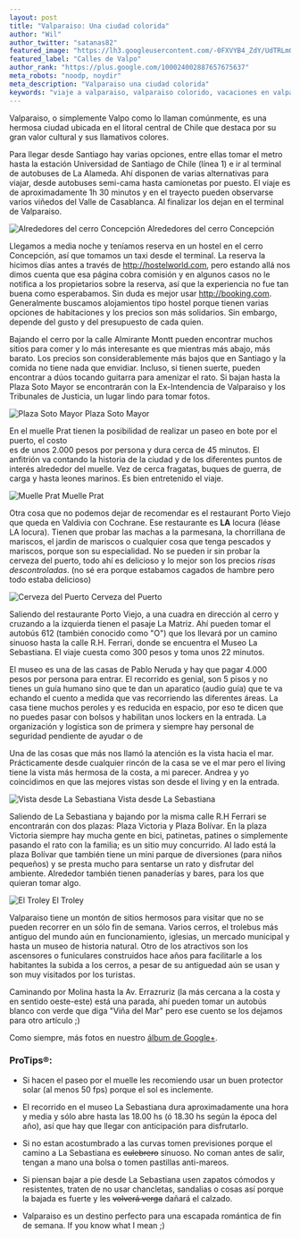 ```yaml
---
layout: post
title: "Valparaiso: Una ciudad colorida"
author: "Wil"
author_twitter: "satanas82"
featured_image: "https://lh3.googleusercontent.com/-0FXVYB4_ZdY/UdTRLmGbXaI/AAAAAAAAASk/Z-NhqxmQLiE/w788-h591-no/DSC05969.JPG"
featured_label: "Calles de Valpo"
author_rank: "https://plus.google.com/100024002887657675637"
meta_robots: "noodp, noydir"
meta_description: "Valparaiso una ciudad colorida"
keywords: "viaje a valparaiso, valparaiso colorido, vacaciones en valparaiso, hospedaje en valparaiso"
---
```


Valparaiso, o simplemente Valpo como lo llaman comúnmente, es una hermosa ciudad ubicada en 
el litoral central de Chile que destaca por su gran valor cultural y sus llamativos colores.

<!-- summary -->

Para llegar desde Santiago hay varias opciones, entre ellas tomar el 
metro hasta la estación Universidad de Santiago de Chile (línea 1) e ir al terminal de
autobuses de La Alameda. Ahí disponen de varias alternativas para viajar, desde autobuses
semi-cama hasta camionetas por puesto. El viaje es de aproximadamente 1h 30 minutos y
en el trayecto pueden observarse varios viñedos del Valle de Casablanca. Al finalizar los dejan 
en el terminal de Valparaiso.

<img id="cerro_concepcion" title="Alrededores del cerro Concepción" alt="Alrededores del cerro Concepción" src="https://lh6.googleusercontent.com/-XsZOVSG0jQ0/UdmYYaoe18I/AAAAAAAAAaU/lK9PyhIuR_U/w443-h591-no/IMG_1880.JPG" class="with-label">
<label for="cerro_concepcion" class="image-description">Alrededores del cerro Concepción</label>

Llegamos a media noche y teníamos reserva en un hostel en el cerro Concepción, así que tomamos 
un taxi desde el terminal. La reserva la hicimos días antes a través de http://hostelworld.com, pero
estando allá nos dimos cuenta que esa página cobra comisión y en algunos casos no le notifica 
a los propietarios sobre la reserva, así que la experiencia no fue tan buena como 
esperabamos. Sin duda es mejor usar http://booking.com. Generalmente buscamos 
alojamientos tipo hostel porque tienen varias opciones de habitaciones y los 
precios son más solidarios. Sin embargo, depende del gusto y del presupuesto de cada quien.

Bajando el cerro por la calle Almirante Montt pueden encontrar muchos 
sitios para comer y lo más interesante es que mientras más abajo, más barato. 
Los precios son considerablemente más bajos que en Santiago y la comida no tiene 
nada que envidiar. Incluso, si tienen suerte, pueden encontrar a dúos tocando 
guitarra para amenizar el rato. Si bajan hasta la Plaza Soto Mayor se encontrarán con la
Ex-Intendencia de Valparaiso y los Tribunales de Justicia, un lugar lindo para tomar fotos.

<img id="plaza_soto_mayor" title="Plaza Soto Mayor" alt="Plaza Soto Mayor" src="https://lh4.googleusercontent.com/-7z1z-SHQ8ug/UdTRKRrMRvI/AAAAAAAAASY/8A3BxJILh3Q/w783-h591-no/DSC05983.JPG" class="with-label">
<label for="plaza_soto_mayor" class="image-description">Plaza Soto Mayor</label>

En el muelle Prat tienen la posibilidad de realizar un paseo en bote por el puerto, el costo  
es de unos 2.000 pesos por persona y dura cerca de 45 minutos. El anfitrión va contando la historia 
de la ciudad y de los diferentes puntos de interés alrededor del muelle. Vez de cerca 
fragatas, buques de guerra, de carga y hasta leones marinos. Es bien entretenido el viaje.

<img id="muelle_prat" title="Muelle Prat" alt="Muelle Prat" src="https://lh6.googleusercontent.com/-kqfvNkUdcaU/UdTRbNHQKZI/AAAAAAAAAS8/mbSIen9K11w/w788-h591-no/DSC05994.JPG" class="with-label">
<label for="muelle_prat" class="image-description">Muelle Prat</label>

Otra cosa que no podemos dejar de recomendar es el restaurant Porto Viejo que queda en 
Valdivia con Cochrane. Ese restaurante es <strong>LA</strong> locura (léase LA locura). 
Tienen que probar las machas a la parmesana, la chorrillana de mariscos, el jardin de 
mariscos o cualquier cosa que tenga pescados y mariscos, porque son su especialidad. 
No se pueden ir sin probar la cerveza del puerto, todo ahí es delicioso y 
lo mejor son los precios *risas descontroladas*. (no sé era porque estabamos cagados de hambre pero todo estaba delicioso)

<img id="cerverza_del_puerto" title="Cerveza del Puerto" alt="Cerveza del Puerto" src="https://lh4.googleusercontent.com/-9Kr8CDDx_9Y/UdmXhkOfquI/AAAAAAAAAZo/15cbFgyzXgw/w788-h591-no/IMG_1908.JPG" class="with-label">
<label for="cerveza_del_puerto" class="image-description">Cerveza del Puerto</label>

Saliendo del restaurante Porto Viejo, a una cuadra en dirección al cerro y cruzando a la 
izquierda tienen el pasaje La Matriz. Ahí pueden tomar el autobús 612 
(también conocido como "O") que los llevará por un camino sinuoso hasta la calle R.H. Ferrari, 
donde se encuentra el Museo La Sebastiana. El viaje cuesta como 300 pesos y toma unos 22 
minutos.

El museo es una de las casas de Pablo Neruda y hay que pagar 4.000 pesos por persona para entrar. 
El recorrido es genial, son 5 pisos y no tienes un guía humano sino que te dan un 
aparatico (audio guía) que te va echando el cuento a medida que vas recorriendo las 
diferentes áreas. La casa tiene muchos peroles y es reducida en espacio, por eso te dicen 
que no puedes pasar con bolsos y habilitan unos lockers en la entrada. La organización y 
logística son de primera y siempre hay personal de seguridad pendiente de ayudar o de 

Una de las cosas que más nos llamó la atención es la vista hacia el mar. Prácticamente desde 
cualquier rincón de la casa se ve el mar pero el living tiene la vista más hermosa de la costa,
a mi parecer. Andrea y yo coincidimos en que las mejores vistas son desde el living y en la entrada.

<img id="la_sebastiana" title="Vista desde La Sebastiana" alt="Vista desde La Sebastiana" src="https://lh3.googleusercontent.com/-FGuyFn6m2U0/UdTStOzxF_I/AAAAAAAAAV4/rN1vXOYFgCA/w788-h591-no/IMG_2010.JPG" class="with-label">
<label for="la_sebastiana" class="image-description">Vista desde La Sebastiana</label>

Saliendo de La Sebastiana y bajando por la misma calle R.H Ferrari se encontrarán
con dos plazas: Plaza Victoria y Plaza Bolívar. En la plaza Victoria siempre hay mucha gente 
en bici, patinetas, patines o simplemente pasando el rato con la familia; es un sitio muy 
concurrido. Al lado está la plaza Bolívar que también tiene un mini parque de diversiones 
(para niños pequeños) y se presta mucho para sentarse un rato y disfrutar del ambiente. 
Alrededor también tienen panaderías y bares, para los que quieran tomar algo.

<img id="troley" title="El Troley" alt="El Troley" src="https://lh5.googleusercontent.com/-kWG8sycxhfc/UdTSl8DM-oI/AAAAAAAAAVw/UHcVcNwrTpc/w443-h591-no/IMG_1932.JPG" class="with-label">
<label for="troley" class="image-description">El Troley</label>

Valparaiso tiene un montón de sitios hermosos para visitar que no se pueden
recorrer en un sólo fin de semana. Varios cerros, el trolebus más
antiguo del mundo aún en funcionamiento, iglesias, un mercado municipal y 
hasta un museo de historia natural. Otro de los atractivos son los ascensores o funiculares
construidos hace años para facilitarle a los habitantes la subida a los cerros, a pesar de
su antiguedad aún se usan y son muy visitados por los turistas.

Caminando por Molina hasta la Av. Errazruriz (la más cercana a la costa 
y en sentido oeste-este) está una parada, ahí pueden tomar un autobús blanco con verde que 
diga "Viña del Mar" pero ese cuento se los dejamos para otro artículo ;)

Como siempre, más fotos en nuestro <a target="_blank" href="https://plus.google.com/u/0/b/109580611265902807643/photos/109580611265902807643/albums/5896567782431521201">álbum de Google+</a>.


<h3>ProTips&reg;:</h3>

* Si hacen el paseo por el muelle les recomiendo usar un buen protector solar (al menos 50 fps) 
porque el sol es inclemente.

* El recorrido en el museo La Sebastiana dura aproximadamente una hora y media y sólo abre hasta 
las 18.00 hs (ó 18.30 hs según la época del año), así que hay que llegar con anticipación para disfrutarlo.

* Si no estan acostumbrado a las curvas tomen previsiones porque el camino a La Sebastiana
es <strike>culebrero</strike> sinuoso. No coman antes de salir, tengan a mano una bolsa o tomen 
pastillas anti-mareos.

* Si piensan bajar a pie desde La Sebastiana usen zapatos cómodos y resistentes, traten de no usar chancletas, 
sandalias o cosas así porque la bajada es fuerte y les <strike>volverá verga</strike> dañará el calzado.

* Valparaiso es un destino perfecto para una escapada romántica de fin de semana. If you know what I mean ;)
